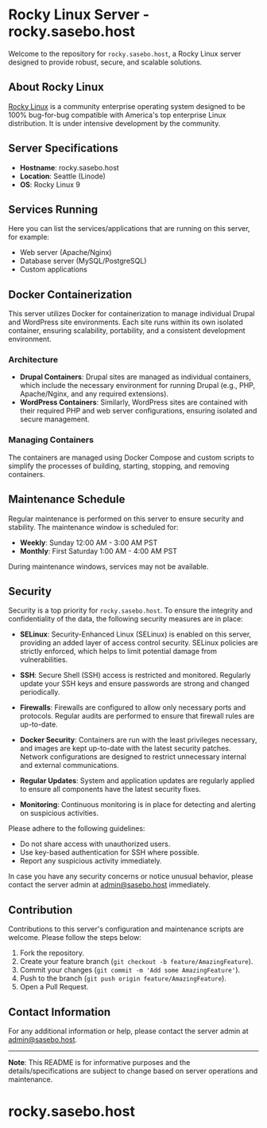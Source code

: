 # Rocky Linux Server - rocky.sasebo.host

Welcome to the repository for `rocky.sasebo.host`, a Rocky Linux server designed to provide robust, secure, and scalable solutions.

## About Rocky Linux

[Rocky Linux](https://rockylinux.org/) is a community enterprise operating system designed to be 100% bug-for-bug compatible with America's top enterprise Linux distribution. It is under intensive development by the community.

## Server Specifications

- **Hostname**: rocky.sasebo.host
- **Location**: Seattle (Linode)
- **OS**: Rocky Linux 9

## Services Running

Here you can list the services/applications that are running on this server, for example:

- Web server (Apache/Nginx)
- Database server (MySQL/PostgreSQL)
- Custom applications

## Docker Containerization

This server utilizes Docker for containerization to manage individual Drupal and WordPress site environments. Each site runs within its own isolated container, ensuring scalability, portability, and a consistent development environment.

### Architecture

- **Drupal Containers**: Drupal sites are managed as individual containers, which include the necessary environment for running Drupal (e.g., PHP, Apache/Nginx, and any required extensions).
- **WordPress Containers**: Similarly, WordPress sites are contained with their required PHP and web server configurations, ensuring isolated and secure management.

### Managing Containers

The containers are managed using Docker Compose and custom scripts to simplify the processes of building, starting, stopping, and removing containers.

## Maintenance Schedule

Regular maintenance is performed on this server to ensure security and stability. The maintenance window is scheduled for:

- **Weekly**: Sunday 12:00 AM - 3:00 AM PST
- **Monthly**: First Saturday 1:00 AM - 4:00 AM PST

During maintenance windows, services may not be available.

## Security

Security is a top priority for `rocky.sasebo.host`. To ensure the integrity and confidentiality of the data, the following security measures are in place:

- **SELinux**: Security-Enhanced Linux (SELinux) is enabled on this server, providing an added layer of access control security. SELinux policies are strictly enforced, which helps to limit potential damage from vulnerabilities.

- **SSH**: Secure Shell (SSH) access is restricted and monitored. Regularly update your SSH keys and ensure passwords are strong and changed periodically.

- **Firewalls**: Firewalls are configured to allow only necessary ports and protocols. Regular audits are performed to ensure that firewall rules are up-to-date.

- **Docker Security**: Containers are run with the least privileges necessary, and images are kept up-to-date with the latest security patches. Network configurations are designed to restrict unnecessary internal and external communications.

- **Regular Updates**: System and application updates are regularly applied to ensure all components have the latest security fixes.

- **Monitoring**: Continuous monitoring is in place for detecting and alerting on suspicious activities.

Please adhere to the following guidelines:

- Do not share access with unauthorized users.
- Use key-based authentication for SSH where possible.
- Report any suspicious activity immediately.

In case you have any security concerns or notice unusual behavior, please contact the server admin at [admin@sasebo.host](mailto:admin@sasebo.host) immediately.

## Contribution

Contributions to this server's configuration and maintenance scripts are welcome. Please follow the steps below:

1. Fork the repository.
2. Create your feature branch (`git checkout -b feature/AmazingFeature`).
3. Commit your changes (`git commit -m 'Add some AmazingFeature'`).
4. Push to the branch (`git push origin feature/AmazingFeature`).
5. Open a Pull Request.

## Contact Information

For any additional information or help, please contact the server admin at [admin@sasebo.host](mailto:admin@sasebo.host).

---

**Note**: This README is for informative purposes and the details/specifications are subject to change based on server operations and maintenance.

# rocky.sasebo.host